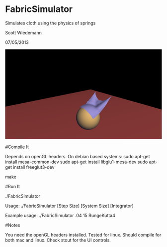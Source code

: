 FabricSimulator
===============

Simulates cloth using the physics of springs

Scott Wiedemann

07/05/2013

![alt text](sample.png "Fabric screenshot.")

#Compile It

Depends on openGL headers.  On debian based systems:
sudo apt-get install mesa-common-dev
sudo apt-get install libglu1-mesa-dev
sudo apt-get install freeglut3-dev

make

#Run It

./FabricSimulator

Usage:
./FabricSimulator [Step Size] [System Size] [Integrator]

Example usage:
./FabricSimulator .04 15 RungeKutta4


#Notes

You need the openGL headers installed.  Tested for linux.  Should compile for both mac and linux.  Check stout for the UI controls.
